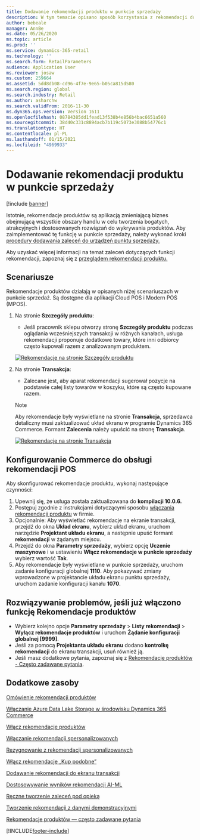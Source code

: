 ```yaml
---
title: Dodawanie rekomendacji produktu w punkcie sprzedaży
description: W tym temacie opisano sposób korzystania z rekomendacji dotyczących produktów na urządzeniu punktu sprzedaży (POS).
author: bebeale
manager: AnnBe
ms.date: 05/26/2020
ms.topic: article
ms.prod: ''
ms.service: dynamics-365-retail
ms.technology: ''
ms.search.form: RetailParameters
audience: Application User
ms.reviewer: josaw
ms.custom: 259664
ms.assetid: 5dd8db08-cd96-4f7e-9e65-b05ca815d580
ms.search.region: global
ms.search.industry: Retail
ms.author: asharchw
ms.search.validFrom: 2016-11-30
ms.dyn365.ops.version: Version 1611
ms.openlocfilehash: 08784385dd1fead13f538b4e856b4bac6651a560
ms.sourcegitcommit: 38d40c331c8894acb7b119c5073e3088b54776c1
ms.translationtype: HT
ms.contentlocale: pl-PL
ms.lasthandoff: 01/15/2021
ms.locfileid: "4969933"
---
```

# <a name="add-product-recommendations-on-pos"></a>Dodawanie rekomendacji produktu w punkcie sprzedaży

[!include [banner](includes/banner.md)]

Istotnie, rekomendacje produktów są aplikacją zmieniającą biznes obejmującą wszystkie obszary handlu w celu tworzenia bogatych, atrakcyjnych i dostosowanych rozwiązań do wykrywania produktów. Aby zaimplementować tę funkcję w punkcie sprzedaży, należy wykonać kroki [procedury dodawania zaleceń do urządzeń punktu sprzedaży.](add-recommendations-control-pos-screen.md) 

Aby uzyskać więcej informacji na temat zaleceń dotyczących funkcji rekomendacji, zapoznaj się z [przeglądem rekomendacji produktu.](../commerce/product-recommendations.md) 

## <a name="scenarios"></a>Scenariusze

Rekomendacje produktów działają w opisanych niżej scenariuszach w punkcie sprzedaż. Są dostępne dla aplikacji Cloud POS i Modern POS (MPOS).

1. Na stronie **Szczegóły produktu**:

    - Jeśli pracownik sklepu otworzy stronę **Szczegóły produktu** podczas oglądania wcześniejszych transakcji w różnych kanałach, usługa rekomendacji proponuje dodatkowe towary, które inni odbiorcy często kupowali razem z analizowanym produktem.

    [![Rekomendacje na stronie Szczegóły produktu](./media/proddetails.png)](./media/proddetails.png)

2. Na stronie **Transakcja**:

    - Zalecane jest, aby aparat rekomendacji sugerował pozycje na podstawie całej listy towarów w koszyku, które są często kupowane razem.

    > [!NOTE]
    > Aby rekomendacje były wyświetlane na stronie **Transakcja**, sprzedawca detaliczny musi zaktualizować układ ekranu w programie Dynamics 365 Commerce. Formant **Zalecenia** należy upuścić na stronę **Transakcja**.

    [![Rekomendacje na stronie Transakcja](./media/transactionscreenmultipleproductslargemessengersbag-5.jpg)](./media/transactionscreenmultipleproductslargemessengersbag-5.jpg)

## <a name="configure-commerce-to-enable-pos-recommendations"></a>Konfigurowanie Commerce do obsługi rekomendacji POS

Aby skonfigurować rekomendacje produktu, wykonaj następujące czynności:

1. Upewnij się, że usługa została zaktualizowana do **kompilacji 10.0.6.**
2. Postępuj zgodnie z instrukcjami dotyczącymi sposobu [włączania rekomendacji produktu](../commerce/enable-product-recommendations.md) w firmie.
3. Opcjonalnie: Aby wyświetlać rekomendacje na ekranie transakcji, przejdź do okna **Układ ekranu**, wybierz układ ekranu, uruchom narzędzie **Projektant układu ekranu**, a następnie upuść formant **rekomendacji** w żądanym miejscu.
4. Przejdź do okna **Parametry sprzedaży**, wybierz opcję **Uczenie maszynowe** i w ustawieniu **Włącz rekomendacje w punkcie sprzedaży** wybierz wartość **Tak**.
5. Aby rekomendacje były wyświetlane w punkcie sprzedaży, uruchom zadanie konfiguracji globalnej **1110**. Aby pokazywać zmiany wprowadzone w projektancie układu ekranu punktu sprzedaży, uruchom zadanie konfiguracji kanału **1070**.

## <a name="troubleshoot-issues-where-you-have-product-recommendations-already-enabled"></a>Rozwiązywanie problemów, jeśli już włączono funkcję Rekomendacje produktów

- Wybierz kolejno opcje **Parametry sprzedaży** \> **Listy rekomendacji** \> **Wyłącz rekomendacje produktów** i uruchom **Żądanie konfiguracji globalnej \[9999\]**. 
- Jeśli za pomocą **Projektanta układu ekranu** dodano **kontrolkę rekomendacji** do ekranu transakcji, usuń również ją.
- Jeśli masz dodatkowe pytania, zapoznaj się z [Rekomendacje produktów - Często zadawane pytania](../commerce/faq-recommendations.md).

## <a name="additional-resources"></a>Dodatkowe zasoby

[Omówienie rekomendacji produktów](product-recommendations.md)

[Włączanie Azure Data Lake Storage w środowisku Dynamics 365 Commerce](enable-adls-environment.md)

[Włącz rekomendacje produktów](enable-product-recommendations.md)

[Włączanie rekomendacji spersonalizowanych](personalized-recommendations.md)

[Rezygnowanie z rekomendacji spersonalizowanych](personalization-gdpr.md)

[Włącz rekomendacje „Kup podobne”](shop-similar-looks.md)

[Dodawanie rekomendacji do ekranu transakcji](add-recommendations-control-pos-screen.md)

[Dostosowywanie wyników rekomendacji AI-ML](modify-product-recommendation-results.md)

[Ręczne tworzenie zaleceń pod opieką](create-editorial-recommendation-lists.md)

[Tworzenie rekomendacji z danymi demonstracyjnymi](product-recommendations-demo-data.md)

[Rekomendacje produktów — często zadawane pytania](faq-recommendations.md)


[!INCLUDE[footer-include](../includes/footer-banner.md)]